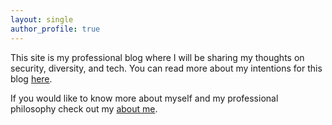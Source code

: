 ```yaml
---
layout: single
author_profile: true
---
```


This site is my professional blog where I will be sharing my thoughts on security, diversity, and tech. You can read more about my intentions for this blog [here](/introductions/time-to-work/).

If you would like to know more about myself and my professional philosophy check out my [about me](/about/).
